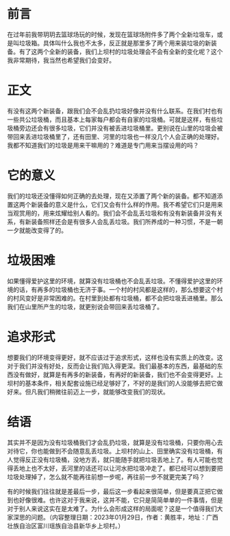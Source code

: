 
# 前言

在过年前我带玥玥去篮球场玩的时候，发现在篮球场附件多了两个全新垃圾车，或是叫垃圾箱。具体叫什么我也不太多，反正就是那里多了两个用来装垃圾的新装备。有了这两个全新的装备，我们上坝村的垃圾处理会不会有全新的变化呢？这个我非常期待，我当然也希望我们会变好。

# 正文

有没有这两个新装备，跟我们会不会乱扔垃圾好像并没有什么联系。在我们村也有一些共公垃圾桶，而且基本上每家每户都会有自家的垃圾桶。可就是这样，有些垃圾桶旁边还会有很多垃圾，它们并没有被丢进垃圾桶里。更别说在山里的垃圾会被带回来丢进垃圾桶里了，还有田里、河里的垃圾也一样没几个人会正确的处理好。我都不知道我们的垃圾是用来干嘛用的？难道是专门用来当摆设用的吗？

# 它的意义

我们的垃圾还没懂得如何正确的去处理，现在又添置了两个新的装备。都不知道添置这两个新装备的意义是什么，它们又会有什么样的作用。我不希望它们只是用来当观赏用的，用来炫耀给别人看的。我们会不会乱丢垃圾和有没有新装备并没有关系，有新装备照样还会是有很多人会乱丢垃圾。我们所养成的一种习惯，不是一朝一夕就能改变得了的。

# 垃圾困难

如果懂得爱护这里的环境，就算没有垃圾桶也不会乱丢垃圾。不懂得爱护这里的环境的话，有再多的垃圾桶也无济于事。一个村的村风都是这样的，那么想要这个村的村风变好是非常困难的。在村里到处都有垃圾桶，都不会把垃圾丢进桶里。那么我们在山里所产生的垃圾，就更别说会带回来丢垃圾桶了。

# 追求形式

想要我们的环境变得更好，就不应该过于追求形式，这样也没有实质上的改变。这对于我们并没有好处，反而会让我们陷入得更深。我们最基本的东西，最基础的东西没有做好，就算是有再多的新装备，有再好的新装备，我们也不会变得更好。上坝村的基本条件，相关配套设施已经足够好了，不好的是我们的人没能够去把它做好来。但凡我们稍微往前迈上一步，就能够改变我们的现状。

# 结语

其实并不是因为没有垃圾桶我们才会乱扔垃圾，就算是没有垃圾桶，只要你用心去对待它，你也能做到不会随意乱丢垃圾。上坝村的山上、田里确实没有垃圾桶，有人觉得反正没有垃圾桶，没地方丢，就只能随手就把垃圾丢地上了。有人可能也觉得丢地上也不太好，丢河里的话还可以让河水把垃圾冲走了。都已经可以想到要把垃圾处理掉了，怎么就不能再往前想一步呢，再往前一步不就更完美了吗？

有的时候我们往往就是差最后一步，最后这一步看起来很简单，但是要真正把它做到也好像很难。也许这对于我来说，这并不能，它只是简简单单的一件事情，但是对于别人来说这实在是太难了。为什么会形成这样的局面呢？这是一个值得我们大家深思的问题。（内容整理日期：2023年01月29日，作者：黄胜丰，地址：广西壮族自治区富川瑶族自治县新华乡上坝村。）